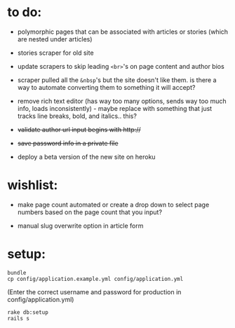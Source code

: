 to do:
====================


- polymorphic pages that can be associated with articles or stories (which are nested under articles)

- stories scraper for old site

- update scrapers to skip leading `<br>`'s on page content and author bios

- scraper pulled all the `&nbsp`'s but the site doesn't like them. is there a way to automate converting them to something it will accept?

- remove rich text editor (has way too many options, sends way too much info, loads inconsistently) - maybe replace with something that just tracks line breaks, bold, and italics.. this?

- ~~validate author url input begins with http://~~

- ~~save password info in a private file~~

- deploy a beta version of the new site on heroku

wishlist:
====================


- make page count automated or create a drop down to select page numbers based on the page count that you input?

- manual slug overwrite option in article form


setup:
====================
 ```
bundle
cp config/application.example.yml config/application.yml
 ```

(Enter the correct username and password for production in config/application.yml)
 
 ```
rake db:setup
rails s
 ```
